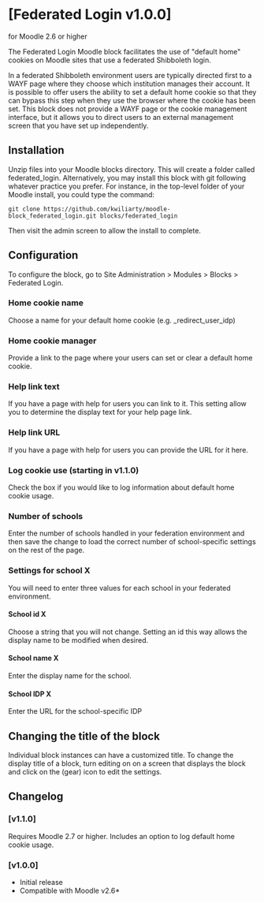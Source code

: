 # [Federated Login v1.0.0]

for Moodle 2.6 or higher

The Federated Login Moodle block facilitates the use of "default home" cookies on Moodle sites that use a federated Shibboleth login.

In a federated Shibboleth environment users are typically directed first to a WAYF page where they choose which institution manages their account. It is possible to offer users the ability to set a default home cookie so that they can bypass this step when they use the browser where the cookie has been set. This block does not provide a WAYF page or the cookie management interface, but it allows you to direct users to an external management screen that you have set up independently.

## Installation

Unzip files into your Moodle blocks directory. This will create a folder called federated_login. Alternatively, you may install this block with git following whatever practice you prefer. For instance, in the top-level folder of your Moodle install, you could type the command: 

<pre><code>git clone https://github.com/kwiliarty/moodle-block_federated_login.git blocks/federated_login</code></pre>

Then visit the admin screen to allow the install to complete.

## Configuration ##

To configure the block, go to Site Administration > Modules > Blocks > Federated Login.

### Home cookie name ###

Choose a name for your default home cookie (e.g. _redirect_user_idp)

### Home cookie manager ###

Provide a link to the page where your users can set or clear a default home cookie.

### Help link text ###

If you have a page with help for users you can link to it. This setting allow you to determine the display text for your help page link.

### Help link URL ###

If you have a page with help for users you can provide the URL for it here.

### Log cookie use (starting in v1.1.0) ###

Check the box if you would like to log information about default home cookie usage.

### Number of schools ###

Enter the number of schools handled in your federation environment and then save the change to load the correct number of school-specific settings on the rest of the page.

### Settings for school X ###

You will need to enter three values for each school in your federated environment.

#### School id X ####

Choose a string that you will not change. Setting an id this way allows the display name to be modified when desired.

#### School name X ####

Enter the display name for the school.

#### School IDP X ####

Enter the URL for the school-specific IDP

## Changing the title of the block ##

Individual block instances can have a customized title. To change the display title of a block, turn editing on on a screen that displays the block and click on the (gear) icon to edit the settings.

## Changelog ##

### [v1.1.0] ###

Requires Moodle 2.7 or higher. Includes an option to log default home cookie usage.

### [v1.0.0] ###
* Initial release
* Compatible with Moodle v2.6*

